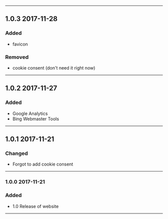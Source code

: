 
------------------------------------------------------------

## 1.0.3 2017-11-28

### Added
- favicon

### Removed
- cookie consent (don't need it right now)

------------------------------------------------------------

## 1.0.2 2017-11-27

### Added
- Google Analytics
- Bing Webmaster Tools

------------------------------------------------------------

## 1.0.1 2017-11-21

### Changed
- Forgot to add cookie consent

------------------------------------------------------------

### 1.0.0 2017-11-21

### Added
- 1.0 Release of website

------------------------------------------------------------
